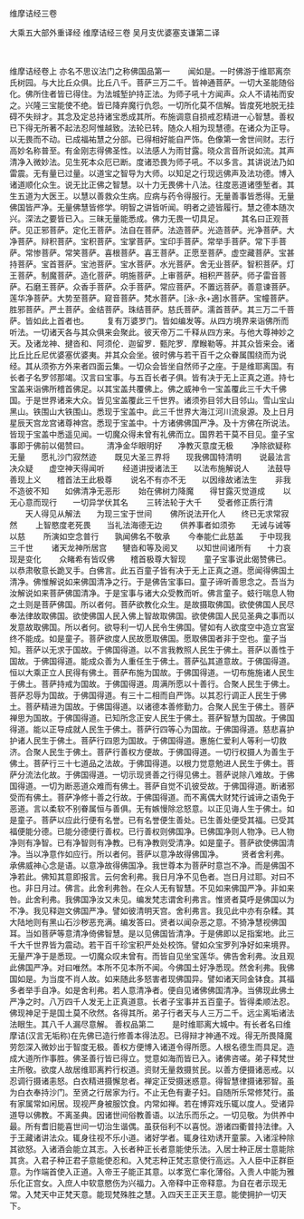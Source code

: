 <!-- { "loadSidebar": true } -->
维摩诘经三卷

大乘五大部外重译经
维摩诘经三卷
吴月支优婆塞支谦第二译

　　

维摩诘经卷上
亦名不思议法门之称佛国品第一
　　闻如是。一时佛游于维耶离奈氏树园。与大比丘众俱。比丘八千。菩萨三万二千。皆神通菩萨。一切大圣能随俗化。佛所住者皆已得住。为法城堑护持正法。为师子吼十方闻声。众人不请祐而安之。兴隆三宝能使不绝。皆已降弃魔行仇怨。一切所化莫不信解。皆度死地脱无挂碍不失辩才。其念及定总持诸宝悉成其所。布施调意自损戒忍精进一心智慧。善权已下得无所著不起法忍阿惟越致。法轮已转。随众人相为现慧德。在诸众为正导。以无畏而不动。已成福祐慧之分部。已得相好能自严饰。色像第一舍世间财。志行高妙名称普至。有金刚志得佛圣性。以法感人为雨甘露。晓众言音所说如流。其声清净入微妙法。见生死本众厄已断。度诸恐畏为师子吼。不以多言。其讲说法乃如雷震。无有量已过量。以道宝之智导为大师。以知足之行现远佛声及法功德。博入诸道顺化众生。说无比正佛之智慧。以十力无畏佛十八法。往度恶道诸堕堑者。其生五道为大医王。以慧以善救众生病。应病与药令得服行。无量善事皆悉得。无量佛国皆严净。无量佛慧皆修学。明智之讲皆听闻。明者之迹皆履行。慧之德本随次兴。深法之要皆已入。三昧无量能悉成。佛力无畏一切具足。
　　其名曰正观菩萨。见正邪菩萨。定化王菩萨。法自在菩萨。法造菩萨。光造菩萨。光净菩萨。大净菩萨。辩积菩萨。宝积菩萨。宝掌菩萨。宝印手菩萨。常举手菩萨。常下手菩萨。常惨菩萨。常笑菩萨。喜根菩萨。喜王菩萨。正愿至菩萨。虚空藏菩萨。宝甚持菩萨。宝首菩萨。宝池菩萨。宝水菩萨。水光菩萨。舍无业菩萨。智积菩萨。灯王菩萨。制魔菩萨。造化菩萨。明施菩萨。上审菩萨。相积严菩萨。师子雷音菩萨。石磨王菩萨。众香手菩萨。众手菩萨。常应菩萨。不置远菩萨。善意谏菩萨。莲华净菩萨。大势至菩萨。窥音菩萨。梵水菩萨。[泳-永+適]水菩萨。宝幢菩萨。胜邪菩萨。严土菩萨。金结菩萨。珠结菩萨。慈氏菩萨。濡首菩萨。其三万二千菩萨。皆如此上首者也。
　　复有万婆罗门。皆如编发等。从四方境界来诣佛所而听法。一切诸天各与其众俱来会聚此。彼天帝万二千释从四方来。与他大尊神妙之天。及诸龙神、揵沓和、阿须伦．迦留罗．甄陀罗．摩睺勒等。并其众皆来会。诸比丘比丘尼优婆塞优婆夷。并其众会坐。彼时佛与若干百千之众眷属围绕而为说经。其从须弥方外来者四面云集。一切众会皆坐自然师子之座。于是维耶离国。有长者子名罗邻那竭。汉言曰宝事。与五百长者子俱。皆有决于无上正真之道。持七宝盖来诣佛所稽首佛足。以其宝盖共覆佛上。佛之威神令一宝盖覆此三千大千佛国。于是世界诸来大众。皆见宝盖覆此三千世界。诸须弥目邻大目邻山。雪山宝山黑山。铁围山大铁围山。悉现于宝盖中。此三千世界大海江河川流泉源。及上日月星辰天宫龙宫诸尊神宫。悉现于宝盖中。十方诸佛佛国严净。及十方佛在所说法。皆现于宝盖中悉遥见闻。一切魔众得未曾有礼佛而立。国界若干莫不目见。童子宝事即于佛前以偈赞曰。
　　清净金华眼明好　　净教灭意度无极
　　净除欲疑称无量　　愿礼沙门寂然迹
　　既见大圣三界将　　现我佛国特清明
　　说最法言决众疑　　虚空神天得闻听
　　经道讲授诸法王　　以法布施解说人
　　法鼓导善现上义　　稽首法王此极尊
　　说名不有亦不无　　以因缘故诸法生
　　非我不造彼不知　　如佛清净无恶形
　　始在佛树力降魔　　得甘露灭觉道成
　　以无心意而现行　　一切异学伏其名
　　三转法轮于大千　　受者修正质行清
　　天人得见从解法　　为现三宝于世间
　　佛所说法开化人　　终已无求常寂然
　　上智愍度老死畏　　当礼法海德无边
　　供养事者如须弥　　无诫与诫等以慈
　　所演如空念普行　　孰闻佛名不敬承
　　今奉能仁此慈盖　　于中现我三千世
　　诸天龙神所居宫　　犍沓和等及阅叉
　　以知世间诸所有　　十力哀现是变化
　　众睹希有皆叹佛　　稽首极尊大智现
　　童子宝事说此偈赞佛已。以恭肃敬意长跪叉手。白佛言。此五百童子皆有决于无上正真之道。愿闻得佛国土清净。佛惟解说如来佛国清净之行。于是佛告宝事曰。童子谛听善思念之。吾当为汝解说如来菩萨佛国清净。于是宝事与诸大众受教而听。佛言童子。蚑行喘息人物之土则是菩萨佛国。所以者何。菩萨欲教化众生。是故摄取佛国。欲使佛国人民尽奉法律故取佛国。欲使佛国人民入佛上智故取佛国。欲使佛国人民见圣典之事而以发意故取佛国。所以者何。欲导利一切人民令生佛国。譬如有人欲度空中造立宫室终不能成。如是童子。菩萨欲度人民故愿取佛国。愿取佛国者非于空也。童子当知。菩萨以无求于国故。于佛国得道。以不言我教照人民生于佛土。菩萨以善性于国故。于佛国得道。能成众善为人重任生于佛土。菩萨弘其道意故。于佛国得道。恒以大乘正立人民得有佛土。菩萨布施为国故。于佛国得道。一切布施施诸人民生于佛土。菩萨持戒为国故。于佛国得道。周满所愿以十善行。合聚人民生于佛土。菩萨忍辱为国故。于佛国得道。有三十二相而自严饰。以其忍行调正人民生于佛土。菩萨精进为国故。于佛国得道。以诸德本善修勤力。合聚人民生于佛土。菩萨禅思为国故。于佛国得道。已知所念正安人民生于佛土。菩萨智慧为国故。于佛国得道。能以正导成就人民生于佛土。菩萨行四等心为国故。于佛国得道。慈悲喜护护诸人民生于佛土。菩萨行四恩为国故。于佛国得道。惠施仁爱利人等利一切救济。合聚人民生于佛土。菩萨行善权方便故。于佛国得道。一切行权摄人为善生于佛土。菩萨行三十七道品之法故。于佛国得道。以根力觉意勉进人民生于佛土。菩萨分流法化故。于佛国得道。一切示现贤善之行得见佛土。菩萨说除八难故。于佛国得道。一切为断恶道众难而有佛土。菩萨自觉不讥彼受故。于佛国得道。断诸邪受而有佛土。菩萨净修十善之行故。于佛国得道。而不离偶大财梵行诚谛之语免于恶道。言以柔软不别眷属恒与善俱。无有嫉慢除忿怒意。以正见诲人生于佛土。如是童子。菩萨以应此行便有名誉。已有名誉便生善处。已生善处便受其福。已受其福便能分德。已能分德便行善权。已行善权则佛国净。已佛国净则人物净。已人物净则有净智。已有净智则有净教。已有净教则受清净。如是童子。菩萨欲使佛国清净。当以净意作如应行。所以者何。菩萨以意净故得佛国净。
　　贤者舍利弗。承佛威神心念是语。以意净故得佛国净。我世尊本为菩萨时意岂不净。而是佛国不净若此。佛知其意即报言。云何舍利弗。我日月净不见色者。岂日月过耶。对曰不也。非日月过。佛言。此舍利弗咎。在众人无有智慧。不见如来佛国严净。非如来咎。此舍利弗。我佛国净汝又未见。编发梵志谓舍利弗言。惟贤者莫呼是佛国以为不净。我见释迦文佛国严净。譬如彼清明天宫。舍利弗言。我见此中亦有杂糅。其大陆地则有黑山石沙秽恶充满。编发答曰。贤者以闻杂恶之意。不猗净慧视佛国耳。当如菩萨等意清净倚佛智慧。是以见佛国皆清净。于是佛即以足指案地。此三千大千世界皆为震动。若干百千珍宝积严处处校饰。譬如众宝罗列净好如来境界。无量严净于是悉现。一切魔众叹未曾有。而皆自见坐宝莲华。佛告舍利弗。汝且观此佛国严净。对曰唯然。本所不见本所不闻。今佛国土好净悉现。然舍利弗。我佛国如是。为当度不肖人故。如来随此多怒害者现佛国异。譬如诸天同金钵食。其福多者举手自净。如是舍利弗。若人意清净者。便自见诸佛佛国清净。当佛现此佛土严净之时。八万四千人发无上正真道意。长者子宝事并五百童子。皆得柔顺法忍。佛现神足于是国土莫不欣然。各得其所。弟子行者天与人三万二千。远尘离垢诸法法眼生。其八千人漏尽意解。
善权品第二
　　是时维耶离大城中。有长者名曰维摩诘(汉言无垢称)在先佛已造行修善本得法忍。已得辩才神通不戏。得无所畏降魔劳怨深入微妙出于智度无极。善权方便博入诸道令得所愿。人根名德生而具足。造成大道所作事胜。佛圣善行皆已得立。觉意如海而皆已入。诸佛咨嗟。弟子释梵世主所敬。欲度人故居维耶离矜行权道。资财无量救摄贫民。以善方便摄诸恶戒。以忍调行摄诸恚怒。白衣精进摄懈怠者。禅定正受摄迷惑意。得智慧律摄诸邪智。虽为白衣奉持沙门。至贤之行居家为行。不止无色有妻子妇。自随所乐常修梵行。虽有家属常如闲居。现视严身被服饮食。内常如禅。若在博弈戏乐辄以度人。受诸异道导以佛教。不离圣典。因诸世间俗教善语。以法乐而乐之。一切见敬。为供养中最。所有耆旧能喜世间一切治生谐偶。虽获俗利不以喜悦。游诸四衢普持法律。入于王藏诸讲法众。辄身往视不乐小道。诸好学者。辄身往劝诱开童蒙。入诸淫种除其欲怒。入诸酒会能立其志。入长者种正长者意能使乐法。入居士种正居士意能除其贪。入君子种正君子意能使忍和。入梵志种正梵志意使行高远。入人臣中正群臣意。为作端首使入正道。入帝王子能正其意。以孝宽仁率化薄俗。入贵人中能为雅乐化正宫女。入庶人中软意愍伤为兴福力。入帝释中正帝释意。为自在者示现无常。入梵天中正梵天意。能现梵殊胜之慧。入四天王正天王意。能使拥护一切天下。
